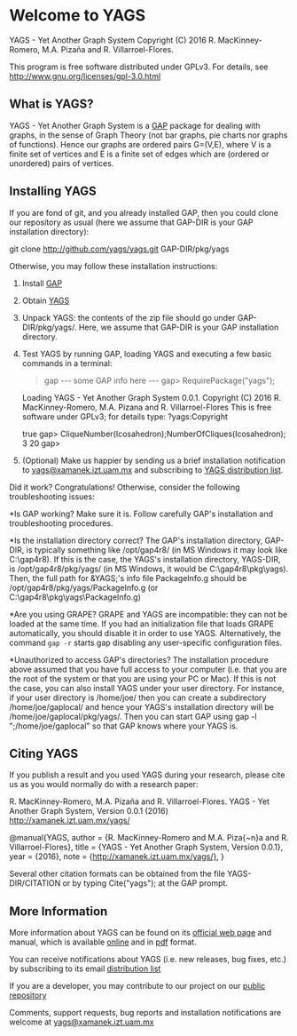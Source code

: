 # Welcome to YAGS

YAGS - Yet Another Graph System
Copyright (C) 2016 R. MacKinney-Romero, M.A. Pizaña and R. Villarroel-Flores.

This program is free software distributed under GPLv3.  For details,
see http://www.gnu.org/licenses/gpl-3.0.html

## What is YAGS?

YAGS - Yet Another Graph System is a [GAP](http://gap-system.org/)
package for dealing with graphs, in the sense of Graph Theory (not bar
graphs, pie charts nor graphs of functions).  Hence our graphs are
ordered pairs G=(V,E), where V is a finite set of vertices and E is a
finite set of edges which are (ordered or unordered) pairs of
vertices.

## Installing YAGS

If you are fond of git, and you already installed GAP, then you could
clone our repository as usual (here we assume that GAP-DIR is your GAP
installation directory):

  git clone http://github.com/yags/yags.git GAP-DIR/pkg/yags

Otherwise, you may follow these installation instructions:

  1. Install [GAP](http://www.gap-system.org/)

  2. Obtain [YAGS](https://github.com/yags/yags/archive/master.zip)

  3. Unpack YAGS: the contents of the zip file should go under
     GAP-DIR/pkg/yags/. Here, we assume that GAP-DIR is your GAP
     installation directory.

  4. Test YAGS by running GAP, loading YAGS and executing a few basic
     commands in a terminal:
    
     > gap
     --- some GAP info here ---
     gap> RequirePackage("yags");

     Loading  YAGS - Yet Another Graph System 0.0.1.
     Copyright (C) 2016 R. MacKinney-Romero, M.A. Pizana and R. Villarroel-Flores
     This is free software under GPLv3; for details type: ?yags:Copyright 
     
     true
     gap> CliqueNumber(Icosahedron);NumberOfCliques(Icosahedron);
     3
     20
     gap>

  5. (Optional) Make us happier by sending us a brief installation
  notification to yags@xamanek.izt.uam.mx and subscribing to
  [YAGS distribution list](http://xamanek.izt.uam.mx/yagsnews/).

Did it work? Congratulations! Otherwise, consider the following
troubleshooting issues:

  *Is GAP working?
  Make sure it is. Follow carefully GAP's installation and
  troubleshooting procedures.
  
  *Is the installation directory correct?
  The GAP's installation directory, GAP-DIR, is typically something
  like /opt/gap4r8/ (in MS Windows it may look like C:\gap4r8\).  If
  this is the case, the YAGS's installation directory, YAGS-DIR, is
  /opt/gap4r8/pkg/yags/ (in MS Windows, it would be
  C:\gap4r8\pkg\yags\).  Then, the full path for &YAGS;'s info file
  PackageInfo.g should be /opt/gap4r8/pkg/yags/PackageInfo.g (or
  C:\gap4r8\pkg\yags\PackageInfo.g)

  *Are you using GRAPE?  GRAPE and YAGS are incompatible: they can not
  be loaded at the same time. If you had an initialization file that
  loads GRAPE automatically, you should disable it in order to use
  YAGS. Alternatively, the command `gap -r` starts gap disabling any
  user-specific configuration files.

  *Unauthorized to access GAP's directories?
  The installation procedure above assumed that you have full access
  to your computer (i.e. that you are the root of the system or that
  you are using your PC or Mac). If this is not the case, you can also
  install YAGS under your user directory. For instance, if your user
  directory is /home/joe/ then you can create a subdirectory
  /home/joe/gaplocal/ and hence your YAGS's installation directory
  will be /home/joe/gaplocal/pkg/yags/. Then you can start GAP using
  gap -l ";/home/joe/gaplocal" so that GAP knows where your YAGS is.

## Citing YAGS

If you publish a result and you used YAGS during your research, please
cite us as you would normally do with a research paper:

R. MacKinney-Romero, M.A. Pizaña and R. Villarroel-Flores.
YAGS - Yet Another Graph System, Version 0.0.1 (2016)
http://xamanek.izt.uam.mx/yags/

@manual{YAGS,
  author = {R. MacKinney-Romero and M.A. Piza{\~n}a and R. Villarroel-Flores},
  title = {YAGS - Yet Another Graph System, Version 0.0.1},
  year = {2016},
  note = {http://xamanek.izt.uam.mx/yags/},
}

Several other citation formats can be obtained from the file
YAGS-DIR/CITATION or by typing Cite("yags"); at the GAP prompt.

## More Information

More information about YAGS can be found on its [official web
page](http://xamanek.izt.uam.mx/yags/) and manual, which is available
[online](http://xamanek.izt.uam.mx/yags/doc/chap0.html) and in
[pdf](http://xamanek.izt.uam.mx/yags/manual.pdf) format.

You can receive notifications about YAGS (i.e. new releases, bug
fixes, etc.) by subscribing to its email
[distribution list](http://xamanek.izt.uam.mx/yagsnews/)

If you are a developer, you may contribute to our project on our
[public repository](https://github.com/yags/yags/)

Comments, support requests, bug reports and installation notifications
are welcome at yags@xamanek.izt.uam.mx

